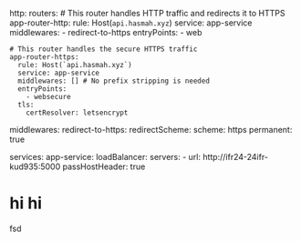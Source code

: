 http:
  routers:
    # This router handles HTTP traffic and redirects it to HTTPS
    app-router-http:
      rule: Host(`api.hasmah.xyz`)
      service: app-service
      middlewares:
        - redirect-to-https
      entryPoints:
        - web

    # This router handles the secure HTTPS traffic
    app-router-https:
      rule: Host(`api.hasmah.xyz`)
      service: app-service
      middlewares: [] # No prefix stripping is needed
      entryPoints:
        - websecure
      tls:
        certResolver: letsencrypt

  middlewares:
    redirect-to-https:
      redirectScheme:
        scheme: https
        permanent: true

  services:
    app-service:
      loadBalancer:
        servers:
          - url: http://ifr24-24ifr-kud935:5000
        passHostHeader: true

# hi hi
fsd
